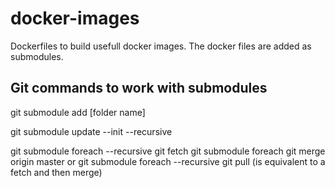# docker-images
Dockerfiles to build usefull docker images. The docker files are added as submodules.


## Git commands to work with submodules

git submodule add <repo path> [folder name]

git submodule update --init --recursive

git submodule foreach --recursive git fetch
git submodule foreach git merge origin master
or
git submodule foreach --recursive git pull (is equivalent to a fetch and then merge)

